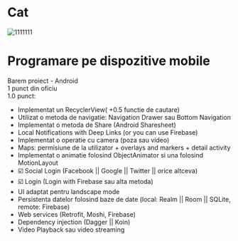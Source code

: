 # Cat

![1111111](https://user-images.githubusercontent.com/79642095/233375380-4def140b-fbef-4abe-91a4-0063f6c1f941.png)<br>
# Programare pe dispozitive mobile  <br>
Barem proiect - Android <br>
1 punct din oficiu <br>
1.0 punct: <br>
- Implementat un RecyclerView( +0.5 functie de cautare) <br>
- Utilizat o metoda de navigatie: Navigation Drawer sau Bottom Navigation  <br>
- Implementat o metoda de Share (Android Sharesheet) <br>
- Local Notifications with Deep Links (or you can use Firebase) <br>
- Implementat o operatie cu camera (poza sau video) <br>
- Maps: permisiune de la utilizator + overlays and markers + detail activity <br>
- Implementat o animatie folosind ObjectAnimator si una folosind MotionLayout <br>
- :ballot_box_with_check: Social Login (Facebook || Google || Twitter || orice altceva) <br>
- :ballot_box_with_check: Login (Login with Firebase sau alta metoda) <br>
- UI adaptat pentru landscape mode <br>
- Persistenta datelor folosind baze de date (local: Realm || Room || SQLite, remote: Firebase) <br>
- Web services (Retrofit, Moshi, Firebase) <br>
- Dependency injection (Dagger || Koin) <br>
- Video Playback sau video streaming <br>
